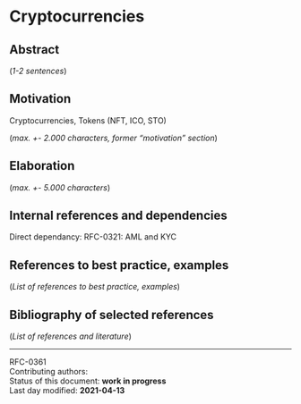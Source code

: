 # Cryptocurrencies

## Abstract

(*1-2 sentences*)
    
## Motivation

Cryptocurrencies, Tokens (NFT, ICO, STO)

(*max. +- 2.000 characters, former “motivation” section*) 
    
## Elaboration

(*max. +- 5.000 characters*)
    
## Internal references and dependencies

Direct dependancy: RFC-0321: AML and KYC
    
## References to best practice, examples  

(*List of references to best practice, examples*) 
	
## Bibliography of selected references

(*List of references and literature*)

________

RFC-0361    
Contributing authors:   
Status of this document: **work in progress**  
Last day modified: **2021-04-13**